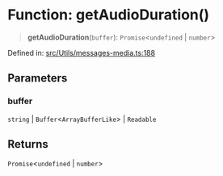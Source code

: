 # Function: getAudioDuration()

> **getAudioDuration**(`buffer`): `Promise`\<`undefined` \| `number`\>

Defined in: [src/Utils/messages-media.ts:188](https://github.com/Fokusdotid/Baileys/blob/982cc5b3c62bfc7b56d2f8f8427b6c1a2dda856f/src/Utils/messages-media.ts#L188)

## Parameters

### buffer

`string` | `Buffer`\<`ArrayBufferLike`\> | `Readable`

## Returns

`Promise`\<`undefined` \| `number`\>
